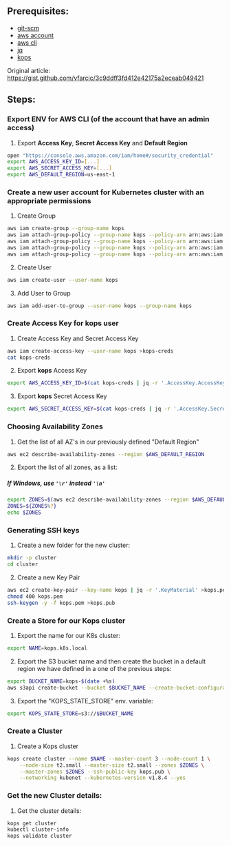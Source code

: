 ## Prerequisites:
* [git-scm](https://git-scm.com/downloads)
* [aws account](https://aws.amazon.com/)
* [aws cli](https://aws.amazon.com/cli/)
* [jq](https://stedolan.github.io/jq/download/)
* [kops](https://github.com/kubernetes/kops#installing)

Original article: https://gist.github.com/vfarcic/3c9ddff3fd412e42175a2eceab049421

## Steps:
### Export ENV for AWS CLI (of the account that have an admin access)
1. Export **Access Key**, **Secret Access Key** and **Default Region**  
```bash
open "https://console.aws.amazon.com/iam/home#/security_credential"
export AWS_ACCESS_KEY_ID=[...]
export AWS_SECRET_ACCESS_KEY=[...]
export AWS_DEFAULT_REGION=us-east-1
```

### Create a new user account for Kubernetes cluster with an appropriate permissions
1. Create Group
```bash
aws iam create-group --group-name kops
aws iam attach-group-policy --group-name kops --policy-arn arn:aws:iam::aws:policy/AmazonEC2FullAccess
aws iam attach-group-policy --group-name kops --policy-arn arn:aws:iam::aws:policy/AmazonS3FullAccess
aws iam attach-group-policy --group-name kops --policy-arn arn:aws:iam::aws:policy/AmazonVPCFullAccess
aws iam attach-group-policy --group-name kops --policy-arn arn:aws:iam::aws:policy/IAMFullAccess
```
2. Create User
```bash
aws iam create-user --user-name kops
```
3. Add User to Group
```bash
aws iam add-user-to-group --user-name kops --group-name kops
```

### Create Access Key for kops user
1. Create Access Key and Secret Access Key
```bash
aws iam create-access-key --user-name kops >kops-creds
cat kops-creds
```
2. Export **kops** Access Key
```bash
export AWS_ACCESS_KEY_ID=$(cat kops-creds | jq -r '.AccessKey.AccessKeyId')
```
3. Export **kops** Secret Access Key
```bash
export AWS_SECRET_ACCESS_KEY=$(cat kops-creds | jq -r '.AccessKey.SecretAccessKey')
```

### Choosing Availability Zones
1. Get the list of all AZ's in our previously defined "Default Region"
```bash
aws ec2 describe-availability-zones --region $AWS_DEFAULT_REGION
```
2. Export the list of all zones, as a list:  
##### If Windows, use `'\r'` instead `'\n'`
```bash
export ZONES=$(aws ec2 describe-availability-zones --region $AWS_DEFAULT_REGION | jq -r '.AvailabilityZones[].ZoneName' | tr '\n' ',' | tr -d ' ')
ZONES=${ZONES%?}
echo $ZONES
```

### Generating SSH keys
1. Create a new folder for the new cluster:
```bash
mkdir -p cluster
cd cluster
```
2. Create a new Key Pair
```bash
aws ec2 create-key-pair --key-name kops | jq -r '.KeyMaterial' >kops.pem
chmod 400 kops.pem
ssh-keygen -y -f kops.pem >kops.pub
```

### Create a Store for our Kops cluster
1. Export the name for our K8s cluster:
```bash
export NAME=kops.k8s.local
```
2. Export the S3 bucket name and then create the bucket in a default region we have defined in a one of the previous steps:
```bash
export BUCKET_NAME=kops-$(date +%s)
aws s3api create-bucket --bucket $BUCKET_NAME --create-bucket-configuration LocationConstraint=$AWS_DEFAULT_REGION
```
3. Export the "KOPS_STATE_STORE" env. variable:
```bash
export KOPS_STATE_STORE=s3://$BUCKET_NAME
```
### Create a Cluster
1. Create a Kops cluster
```bash
kops create cluster --name $NAME --master-count 3 --node-count 1 \
    --node-size t2.small --master-size t2.small --zones $ZONES \
    --master-zones $ZONES --ssh-public-key kops.pub \
    --networking kubenet --kubernetes-version v1.8.4 --yes
```

### Get the new Cluster details:
1. Get the cluster details:
```bash
kops get cluster
kubectl cluster-info
kops validate cluster
```







